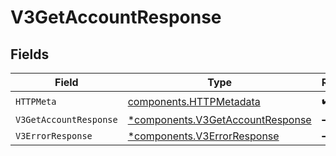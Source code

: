 # V3GetAccountResponse


## Fields

| Field                                                                               | Type                                                                                | Required                                                                            | Description                                                                         |
| ----------------------------------------------------------------------------------- | ----------------------------------------------------------------------------------- | ----------------------------------------------------------------------------------- | ----------------------------------------------------------------------------------- |
| `HTTPMeta`                                                                          | [components.HTTPMetadata](../../models/components/httpmetadata.md)                  | :heavy_check_mark:                                                                  | N/A                                                                                 |
| `V3GetAccountResponse`                                                              | [*components.V3GetAccountResponse](../../models/components/v3getaccountresponse.md) | :heavy_minus_sign:                                                                  | OK                                                                                  |
| `V3ErrorResponse`                                                                   | [*components.V3ErrorResponse](../../models/components/v3errorresponse.md)           | :heavy_minus_sign:                                                                  | Error                                                                               |